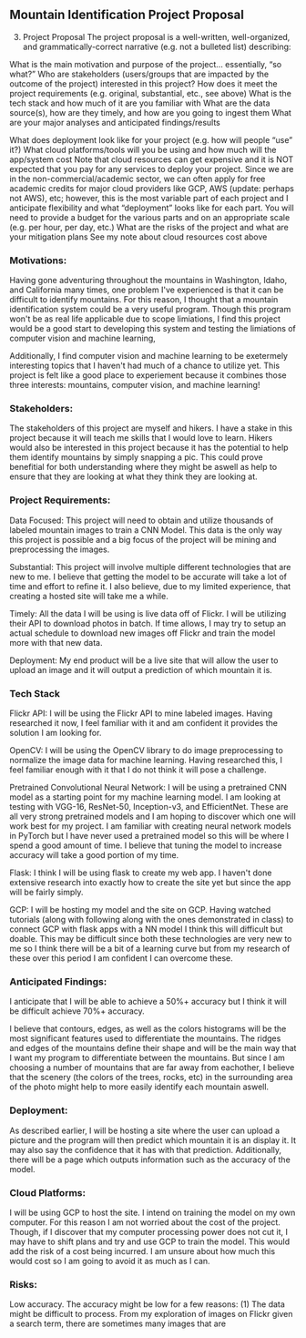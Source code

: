 ## Mountain Identification Project Proposal

3. Project Proposal
The project proposal is a well-written, well-organized, and grammatically-correct narrative (e.g. not a bulleted list) describing:

What is the main motivation and purpose of the project… essentially, “so what?”
Who are stakeholders (users/groups that are impacted by the outcome of the project) interested in this project?
How does it meet the project requirements (e.g. original, substantial, etc., see above)
What is the tech stack and how much of it are you familiar with
What are the data source(s), how are they timely, and how are you going to ingest them
What are your major analyses and anticipated findings/results

What does deployment look like for your project (e.g. how will people “use” it?)
What cloud platforms/tools will you be using and how much will the app/system cost
Note that cloud resources can get expensive and it is NOT expected that you pay for any services to deploy your project. Since we are in the non-commercial/academic sector, we can often apply for free academic credits for major cloud providers like GCP, AWS (update: perhaps not AWS), etc; however, this is the most variable part of each project and I anticipate flexibility and what “deployment” looks like for each part.
You will need to provide a budget for the various parts and on an appropriate scale (e.g. per hour, per day, etc.)
What are the risks of the project and what are your mitigation plans
See my note about cloud resources cost above

### Motivations:

Having gone adventuring throughout the mountains in Washington, Idaho, and California many times, one problem I've experienced is that it can be difficult to identify mountains. For this reason, I thought that a mountain identification system could be a very useful program. Though this program won't be as real life applicable due to scope limiations, I find this project would be a good start to developing this system and testing the limiations of computer vision and machine learning,

Additionally, I find computer vision and machine learning to be exetermely interesting topics that I haven't had much of a chance to utilize yet. This project is felt like a good place to experiement because it combines those three interests: mountains, computer vision, and machine learning!

### Stakeholders:

The stakeholders of this project are myself and hikers. I have a stake in this project because it will teach me skills that I would love to learn. Hikers would also be interested in this project because it has the potential to help them identify mountains by simply snapping a pic. This could prove benefitial for both understanding where they might be aswell as help to ensure that they are looking at what they think they are looking at. 

### Project Requirements:

Data Focused: This project will need to obtain and utilize thousands of labeled mountain images to train a CNN Model. This data is the only way this project is possible and a big focus of the project will be mining and preprocessing the images. 

Substantial: This project will involve multiple different technologies that are new to me. I believe that getting the model to be accurate will take a lot of time and effort to refine it. I also believe, due to my limited experience, that creating a hosted site will take me a while. 

Timely: All the data I will be using is live data off of Flickr. I will be utilizing their API to download photos in batch. If time allows, I may try to setup an actual schedule to download new images off Flickr and train the model more with that new data.

Deployment: My end product will be a live site that will allow the user to upload an image and it will output a prediction of which mountain it is. 

### Tech Stack

Flickr API: I will be using the Flickr API to mine labeled images. Having researched it now, I feel familiar with it and am confident it provides the solution I am looking for.

OpenCV: I will be using the OpenCV library to do image preprocessing to normalize the image data for machine learning. Having researched this, I feel familiar enough with it that I do not think it will pose a challenge. 

Pretrained Convolutional Neural Network: I will be using a pretrained CNN model as a starting point for my machine learning model. I am looking at testing with VGG-16, ResNet-50, Inception-v3, and EfficientNet. These are all very strong pretrained models and I am hoping to discover which one will work best for my project. I am familiar with creating neural network models in PyTorch but I have never used a pretrained model so this will be where I spend a good amount of time. I believe that tuning the model to increase accuracy will take a good portion of my time.  

Flask: I think I will be using flask to create my web app. I haven't done extensive research into exactly how to create the site yet but since the app will be fairly simply.

GCP: I will be hosting my model and the site on GCP. Having watched tutorials (along with following along with the ones demonstrated in class) to connect GCP with flask apps with a NN model I think this will difficult but doable. This may be difficult since both these technologies are very new to me so I think there will be a bit of a learning curve but from my research of these over this period I am confident I can overcome these. 

### Anticipated Findings:

I anticipate that I will be able to achieve a 50%+ accuracy but I think it will be difficult achieve 70%+ accuracy. 

I believe that contours, edges, as well as the colors histograms will be the most significant features used to differentiate the mountains. The ridges and edges of the mountains define their shape and will be the main way that I want my program to differentiate between the mountains. But since I am choosing a number of mountains that are far away from eachother, I believe that the scenery (the colors of the trees, rocks, etc) in the surrounding area of the photo might help to more easily identify each mountain aswell. 

### Deployment:

As described earlier, I will be hosting a site where the user can upload a picture and the program will then predict which mountain it is an display it. It may also say the confidence that it has with that prediction. Additionally, there will be a page which outputs information such as the accuracy of the model. 

### Cloud Platforms:

I will be using GCP to host the site. I intend on training the model on my own computer. For this reason I am not worried about the cost of the project. Though, if I discover that my computer processing power does not cut it, I may have to shift plans and try and use GCP to train the model. This would add the risk of a cost being incurred. I am unsure about how much this would cost so I am going to avoid it as much as I can. 

### Risks:
Low accuracy. The accuracy might be low for a few reasons:
    (1) The data might be difficult to process. From my exploration of images on Flickr given a search term, there are sometimes many images that are 